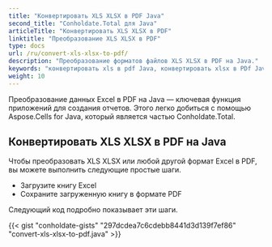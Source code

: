 ```yaml
---
title: "Конвертировать XLS XLSX в PDF Java"
second_title: "Conholdate.Total для Java"
articleTitle: "Конвертировать XLS XLSX в PDF"
linktitle: "Преобразование XLS XLSX в PDF"
type: docs
url: /ru/convert-xls-xlsx-to-pdf/
description: "Преобразование форматов файлов XLS XLSX в PDF на Java."
keywords: "конвертировать xls в pdf Java, конвертировать xlsx в PDf Java, Java конвертировать xls xlsx, xls в pdf Java, xlsx в pdf eclipse Java, конвертер Java для xls, конвертер Java для xlsx, excel в pdf Java, листы в pdf"
weight: 10
---
```


Преобразование данных Excel в PDF на Java — ключевая функция приложений для создания отчетов. Этого легко добиться с помощью Aspose.Cells for Java, который является частью Conholdate.Total.

## **Конвертировать XLS XLSX в PDF на Java**
Чтобы преобразовать XLS XLSX или любой другой формат Excel в PDF, вы можете выполнить следующие простые шаги.

- Загрузите книгу Excel
- Сохраните загруженную книгу в формате PDF

Следующий код подробно показывает эти шаги.

{{< gist "conholdate-gists" "297dcdea7c6cdebb8441d3d139f7ef86" "convert-xls-xlsx-to-pdf.java" >}}
